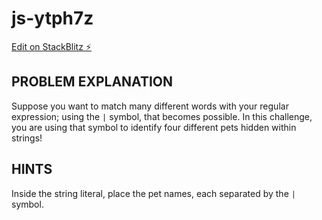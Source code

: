 # js-ytph7z

[Edit on StackBlitz ⚡️](https://stackblitz.com/edit/js-ytph7z)

## PROBLEM EXPLANATION
Suppose you want to match many different words with your regular expression; using the `|` symbol, that becomes possible.  In this challenge, you are using that symbol to identify four different pets hidden within strings!

## HINTS
Inside the string literal, place the pet names, each separated by the `|` symbol.
